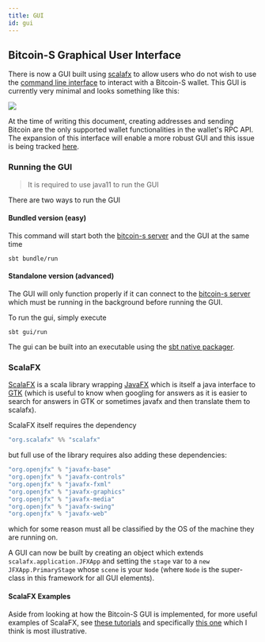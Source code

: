 ```yaml
---
title: GUI
id: gui
---
```



## Bitcoin-S Graphical User Interface
There is now a GUI built using [scalafx](https://www.scalafx.org/) to allow users who do not wish to use the [command line interface](cli.md) to interact with a Bitcoin-S wallet.
This GUI is currently very minimal and looks something like this:

![](gui-snapshot.png)

At the time of writing this document, creating addresses and sending Bitcoin are the only supported wallet functionalities in the wallet's RPC API. The expansion of this interface will enable a more robust GUI and this issue is being tracked [here](https://github.com/bitcoin-s/bitcoin-s/issues/1284).

### Running the GUI

> It is required to use java11 to run the GUI

There are two ways to run the GUI

#### Bundled version (easy)

This command will start both the [bitcoin-s server](server.md) and the GUI at the same time

```bashrc
sbt bundle/run
```

#### Standalone version (advanced)

The GUI will only function properly if it can connect to the [bitcoin-s server](server.md) which must be
running in the background before running the GUI.

To run the gui, simply execute

```bashrc
sbt gui/run
```

The gui can be built into an executable using the [sbt native packager](https://www.scala-sbt.org/sbt-native-packager/).

### ScalaFX

[ScalaFX](https://www.scalafx.org/) is a scala library wrapping [JavaFX](https://openjfx.io/) which is itself a java interface to [GTK](https://www.gtk.org/) (which is useful to know when googling for answers as it is easier to search for answers in GTK or sometimes javafx and then translate them to scalafx).

ScalaFX itself requires the dependency

```scala
"org.scalafx" %% "scalafx"
```

but full use of the library requires also adding these dependencies:

```scala
"org.openjfx" % "javafx-base"
"org.openjfx" % "javafx-controls"
"org.openjfx" % "javafx-fxml"
"org.openjfx" % "javafx-graphics"
"org.openjfx" % "javafx-media"
"org.openjfx" % "javafx-swing"
"org.openjfx" % "javafx-web"
```

which for some reason must all be classified by the OS of the machine they are running on.

A GUI can now be built by creating an object which extends `scalafx.application.JFXApp` and setting the `stage` var to a `new JFXApp.PrimaryStage` whose `scene` is your `Node` (where `Node` is the super-class in this framework for all GUI elements).

#### ScalaFX Examples

Aside from looking at how the Bitcoin-S GUI is implemented, for more useful examples of ScalaFX, see [these tutorials](https://github.com/scalafx/ScalaFX-Tutorials) and specifically [this one](https://github.com/scalafx/ScalaFX-Tutorials/tree/master/slick-table) which I think is most illustrative.
